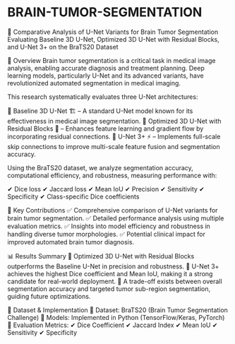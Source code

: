# BRAIN-TUMOR-SEGMENTATION

🧠 Comparative Analysis of U-Net Variants for Brain Tumor Segmentation
Evaluating Baseline 3D U-Net, Optimized 3D U-Net with Residual Blocks, and U-Net 3+ on the BraTS20 Dataset

📌 Overview
Brain tumor segmentation is a critical task in medical image analysis, enabling accurate diagnosis and treatment planning. Deep learning models, particularly U-Net and its advanced variants, have revolutionized automated segmentation in medical imaging.

This research systematically evaluates three U-Net architectures:

🔹 Baseline 3D U-Net 🏗️ – A standard U-Net model known for its effectiveness in medical image segmentation.
🔹 Optimized 3D U-Net with Residual Blocks 🔄 – Enhances feature learning and gradient flow by incorporating residual connections.
🔹 U-Net 3+ ⚡ – Implements full-scale skip connections to improve multi-scale feature fusion and segmentation accuracy.

Using the BraTS20 dataset, we analyze segmentation accuracy, computational efficiency, and robustness, measuring performance with:

✔ Dice loss
✔ Jaccard loss
✔ Mean IoU
✔ Precision
✔ Sensitivity
✔ Specificity
✔ Class-specific Dice coefficients

🚀 Key Contributions
✅ Comprehensive comparison of U-Net variants for brain tumor segmentation.
✅ Detailed performance analysis using multiple evaluation metrics.
✅ Insights into model efficiency and robustness in handling diverse tumor morphologies.
✅ Potential clinical impact for improved automated brain tumor diagnosis.

📊 Results Summary
🔹 Optimized 3D U-Net with Residual Blocks outperforms the Baseline U-Net in precision and robustness.
🔹 U-Net 3+ achieves the highest Dice coefficient and Mean IoU, making it a strong candidate for real-world deployment.
🔹 A trade-off exists between overall segmentation accuracy and targeted tumor sub-region segmentation, guiding future optimizations.

📂 Dataset & Implementation
📌 Dataset: BraTS20 (Brain Tumor Segmentation Challenge)
📌 Models: Implemented in Python (TensorFlow/Keras, PyTorch)
📌 Evaluation Metrics:
✔ Dice Coefficient
✔ Jaccard Index
✔ Mean IoU
✔ Sensitivity
✔ Specificity

